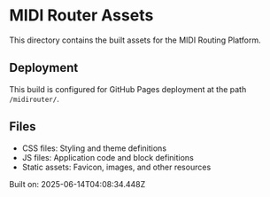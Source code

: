 # MIDI Router Assets

This directory contains the built assets for the MIDI Routing Platform.

## Deployment
This build is configured for GitHub Pages deployment at the path `/midirouter/`.

## Files
- CSS files: Styling and theme definitions
- JS files: Application code and block definitions
- Static assets: Favicon, images, and other resources

Built on: 2025-06-14T04:08:34.448Z
